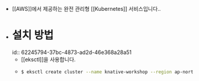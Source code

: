 - [[AWS]]에서 제공하는 완전 관리형 [[Kubernetes]] 서비스입니다..
- # 설치 방법
  id:: 62245794-37bc-4873-ad2d-46e368a28a51
	- [[eksctl]]을 사용합니다.
	- ```bash
	  $ eksctl create cluster --name knative-workshop --region ap-northeast-2
	  ```
